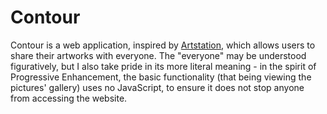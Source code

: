 # Contour
Contour is a web application, inspired by [Artstation](https://www.artstation.com/), which allows users to share their artworks with everyone. The "everyone" may be understood figuratively, but I also take pride in its more literal meaning - in the spirit of Progressive Enhancement, the basic functionality (that being viewing the pictures' gallery) uses no JavaScript, to ensure it does not stop anyone from accessing the website.
